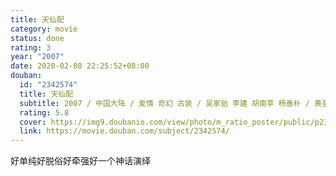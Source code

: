 ```yaml
---
title: 天仙配
category: movie
status: done
rating: 3
year: "2007"
date: 2020-02-08 22:25:52+08:00
douban:
  id: "2342574"
  title: 天仙配
  subtitle: 2007 / 中国大陆 / 爱情 奇幻 古装 / 吴家骀 李建 胡南亭 杨善朴 / 黄圣依 杨子
  rating: 5.8
  cover: https://img9.doubanio.com/view/photo/m_ratio_poster/public/p2374996504.jpg
  link: https://movie.douban.com/subject/2342574/
---
```


好单纯好脱俗好牵强好一个神话演绎

